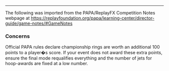 ***
The following was imported from the PAPA/ReplayFX Competition Notes webpage at https://replayfoundation.org/papa/learning-center/director-guide/game-notes/#GameNotes

### Concerns
            
Official PAPA rules declare championship rings are worth an additional 100 points to a player�s score. If your event does not award these extra points, ensure the final mode requalifies everything and the number of jets for hoop-awards are fixed at a low number.